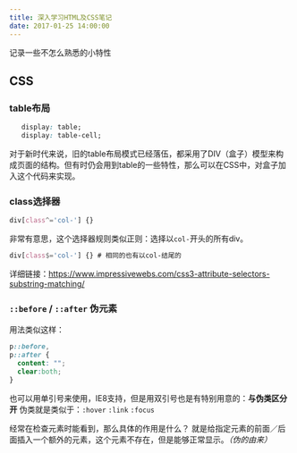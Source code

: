 ```yaml
---
title: 深入学习HTML及CSS笔记
date: 2017-01-25 14:00:00
---
```


记录一些不怎么熟悉的小特性
<!--more-->

## CSS
### table布局

```css
   display: table;
   display: table-cell;
```

对于新时代来说，旧的table布局模式已经落伍，都采用了DIV（盒子）模型来构成页面的结构。但有时仍会用到table的一些特性，那么可以在CSS中，对盒子加入这个代码来实现。

###   class选择器

```css
div[class^='col-'] {}
```

非常有意思，这个选择器规则类似正则：选择以```col-```开头的所有div。

```css
div[class$='col-'] {} # 相同的也有以col-结尾的
```

详细链接：https://www.impressivewebs.com/css3-attribute-selectors-substring-matching/

###   `::before` / `::after` 伪元素

用法类似这样：

```css
p::before,
p::after {
  content: "";
  clear:both;
}
```

也可以用单引号来使用，IE8支持，但是用双引号也是有特别用意的：**与伪类区分开**
伪类就是类似于：```:hover```  ```:link```  ```:focus```

经常在检查元素时能看到，那么具体的作用是什么？
就是给指定元素的前面／后面插入一个额外的元素，这个元素不存在，但是能够正常显示。*（伪的由来）*
